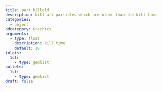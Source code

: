 ```yaml
---
title: part_killold
description: kill all particles which are older than the kill time
categories:
  - object
pdcategory: Graphics
arguments:
  - type: float
    description: kill time
    default: 10
inlets:
  1st:
    - type: gemlist
outlets:
  1st:
    - type: gemlist
draft: false
---
```

